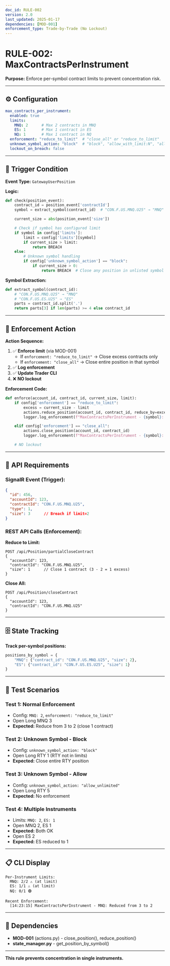 ```yaml
---
doc_id: RULE-002
version: 2.0
last_updated: 2025-01-17
dependencies: [MOD-001]
enforcement_type: Trade-by-Trade (No Lockout)
---
```


# RULE-002: MaxContractsPerInstrument

**Purpose:** Enforce per-symbol contract limits to prevent concentration risk.

---

## ⚙️ Configuration

```yaml
max_contracts_per_instrument:
  enabled: true
  limits:
    MNQ: 2      # Max 2 contracts in MNQ
    ES: 1       # Max 1 contract in ES
    NQ: 1       # Max 1 contract in NQ
  enforcement: "reduce_to_limit"  # "close_all" or "reduce_to_limit"
  unknown_symbol_action: "block"  # "block", "allow_with_limit:N", "allow_unlimited"
  lockout_on_breach: false
```

---

## 🎯 Trigger Condition

**Event Type:** `GatewayUserPosition`

**Logic:**
```python
def check(position_event):
    contract_id = position_event['contractId']
    symbol = extract_symbol(contract_id)  # "CON.F.US.MNQ.U25" → "MNQ"

    current_size = abs(position_event['size'])

    # Check if symbol has configured limit
    if symbol in config['limits']:
        limit = config['limits'][symbol]
        if current_size > limit:
            return BREACH
    else:
        # Unknown symbol handling
        if config['unknown_symbol_action'] == "block":
            if current_size > 0:
                return BREACH  # Close any position in unlisted symbol
```

**Symbol Extraction:**
```python
def extract_symbol(contract_id):
    # "CON.F.US.MNQ.U25" → "MNQ"
    # "CON.F.US.ES.U25" → "ES"
    parts = contract_id.split('.')
    return parts[3] if len(parts) >= 4 else contract_id
```

---

## 🚨 Enforcement Action

**Action Sequence:**
1. ✅ **Enforce limit** (via MOD-001)
   - If `enforcement: "reduce_to_limit"` → Close excess contracts only
   - If `enforcement: "close_all"` → Close entire position in that symbol
2. ✅ **Log enforcement**
3. ✅ **Update Trader CLI**
4. ❌ **NO lockout**

**Enforcement Code:**
```python
def enforce(account_id, contract_id, current_size, limit):
    if config['enforcement'] == "reduce_to_limit":
        excess = current_size - limit
        actions.reduce_position(account_id, contract_id, reduce_by=excess)
        logger.log_enforcement(f"MaxContractsPerInstrument - {symbol}: Reduced from {current_size} to {limit}")

    elif config['enforcement'] == "close_all":
        actions.close_position(account_id, contract_id)
        logger.log_enforcement(f"MaxContractsPerInstrument - {symbol}: Closed entire position (size={current_size}, limit={limit})")

    # NO lockout
```

---

## 📡 API Requirements

### **SignalR Event (Trigger):**
```json
{
  "id": 456,
  "accountId": 123,
  "contractId": "CON.F.US.MNQ.U25",
  "type": 1,
  "size": 3      // Breach if limit=2
}
```

### **REST API Calls (Enforcement):**

**Reduce to Limit:**
```http
POST /api/Position/partialCloseContract
{
  "accountId": 123,
  "contractId": "CON.F.US.MNQ.U25",
  "size": 1      // Close 1 contract (3 - 2 = 1 excess)
}
```

**Close All:**
```http
POST /api/Position/closeContract
{
  "accountId": 123,
  "contractId": "CON.F.US.MNQ.U25"
}
```

---

## 🗄️ State Tracking

**Track per-symbol positions:**
```python
positions_by_symbol = {
    "MNQ": {"contract_id": "CON.F.US.MNQ.U25", "size": 2},
    "ES": {"contract_id": "CON.F.US.ES.U25", "size": 1}
}
```

---

## 🧪 Test Scenarios

### **Test 1: Normal Enforcement**
- Config: `MNQ: 2`, `enforcement: "reduce_to_limit"`
- Open Long MNQ 3
- **Expected:** Reduce from 3 to 2 (close 1 contract)

### **Test 2: Unknown Symbol - Block**
- Config: `unknown_symbol_action: "block"`
- Open Long RTY 1 (RTY not in limits)
- **Expected:** Close entire RTY position

### **Test 3: Unknown Symbol - Allow**
- Config: `unknown_symbol_action: "allow_unlimited"`
- Open Long RTY 5
- **Expected:** No enforcement

### **Test 4: Multiple Instruments**
- Limits: `MNQ: 2`, `ES: 1`
- Open MNQ 2, ES 1
- **Expected:** Both OK
- Open ES 2
- **Expected:** ES reduced to 1

---

## 📋 CLI Display

```
Per-Instrument Limits:
  MNQ: 2/2 ⚠️ (at limit)
  ES: 1/1 ⚠️ (at limit)
  NQ: 0/1 🟢

Recent Enforcement:
  [14:23:15] MaxContractsPerInstrument - MNQ: Reduced from 3 to 2
```

---

## 🔗 Dependencies

- **MOD-001** (actions.py) - close_position(), reduce_position()
- **state_manager.py** - get_position_by_symbol()

---

**This rule prevents concentration in single instruments.**
